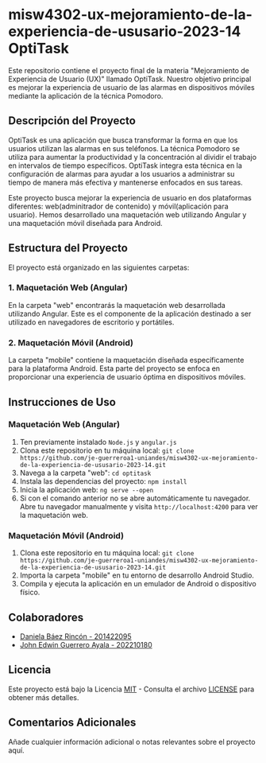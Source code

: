 # misw4302-ux-mejoramiento-de-la-experiencia-de-ususario-2023-14 OptiTask

Este repositorio contiene el proyecto final de la materia "Mejoramiento de Experiencia de Usuario (UX)" llamado OptiTask. Nuestro objetivo principal es mejorar la experiencia de usuario de las alarmas en dispositivos móviles mediante la aplicación de la técnica Pomodoro.

## Descripción del Proyecto

OptiTask es una aplicación que busca transformar la forma en que los usuarios utilizan las alarmas en sus teléfonos. La técnica Pomodoro se utiliza para aumentar la productividad y la concentración al dividir el trabajo en intervalos de tiempo específicos. OptiTask integra esta técnica en la configuración de alarmas para ayudar a los usuarios a administrar su tiempo de manera más efectiva y mantenerse enfocados en sus tareas.

Este proyecto busca mejorar la experiencia de usuario en dos plataformas diferentes: web(adminitrador de contenido) y móvil(aplicación para usuario). Hemos desarrollado una maquetación web utilizando Angular y una maquetación móvil diseñada para Android.

## Estructura del Proyecto

El proyecto está organizado en las siguientes carpetas:

### 1. Maquetación Web (Angular)

En la carpeta "web" encontrarás la maquetación web desarrollada utilizando Angular. Este es el componente de la aplicación destinado a ser utilizado en navegadores de escritorio y portátiles.

### 2. Maquetación Móvil (Android)

La carpeta "mobile" contiene la maquetación diseñada específicamente para la plataforma Android. Esta parte del proyecto se enfoca en proporcionar una experiencia de usuario óptima en dispositivos móviles.

## Instrucciones de Uso

### Maquetación Web (Angular)

1. Ten previamente instalado `Node.js` y `angular.js`
2. Clona este repositorio en tu máquina local: `git clone https://github.com/je-guerreroa1-uniandes/misw4302-ux-mejoramiento-de-la-experiencia-de-ususario-2023-14.git`
3. Navega a la carpeta "web": `cd optitask`
4. Instala las dependencias del proyecto: `npm install`
5. Inicia la aplicación web: `ng serve --open`
6. Si con el comando anterior no se abre automáticamente tu navegador. Abre tu navegador manualmente y visita `http://localhost:4200` para ver la maquetación web.

### Maquetación Móvil (Android)

1. Clona este repositorio en tu máquina local: `git clone https://github.com/je-guerreroa1-uniandes/misw4302-ux-mejoramiento-de-la-experiencia-de-ususario-2023-14.git`
2. Importa la carpeta "mobile" en tu entorno de desarrollo Android Studio.
3. Compila y ejecuta la aplicación en un emulador de Android o dispositivo físico.

## Colaboradores

- [Daniela Báez Rincón - 201422095](https://github.com/BaezRincon)
- [John Edwin Guerrero Ayala - 202210180](https://github.com/je-guerreroa1-uniandes)

## Licencia

Este proyecto está bajo la Licencia [MIT](https://en.wikipedia.org/wiki/MIT_License) - Consulta el archivo [LICENSE](LICENSE) para obtener más detalles.

## Comentarios Adicionales

Añade cualquier información adicional o notas relevantes sobre el proyecto aquí.

